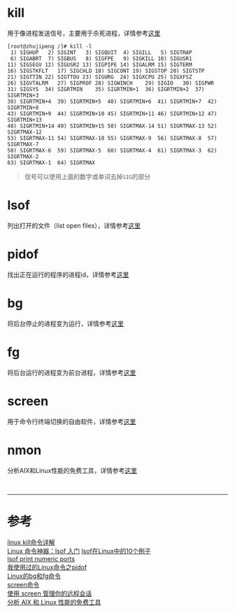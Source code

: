 # kill
用于像进程发送信号，主要用于杀死进程，详情参考[这里][1]
```
[root@zhujipeng /]# kill -l
 1) SIGHUP	 2) SIGINT	 3) SIGQUIT	 4) SIGILL	 5) SIGTRAP
 6) SIGABRT	 7) SIGBUS	 8) SIGFPE	 9) SIGKILL	10) SIGUSR1
11) SIGSEGV	12) SIGUSR2	13) SIGPIPE	14) SIGALRM	15) SIGTERM
16) SIGSTKFLT	17) SIGCHLD	18) SIGCONT	19) SIGSTOP	20) SIGTSTP
21) SIGTTIN	22) SIGTTOU	23) SIGURG	24) SIGXCPU	25) SIGXFSZ
26) SIGVTALRM	27) SIGPROF	28) SIGWINCH	29) SIGIO	30) SIGPWR
31) SIGSYS	34) SIGRTMIN	35) SIGRTMIN+1	36) SIGRTMIN+2	37) SIGRTMIN+3
38) SIGRTMIN+4	39) SIGRTMIN+5	40) SIGRTMIN+6	41) SIGRTMIN+7	42) SIGRTMIN+8
43) SIGRTMIN+9	44) SIGRTMIN+10	45) SIGRTMIN+11	46) SIGRTMIN+12	47) SIGRTMIN+13
48) SIGRTMIN+14	49) SIGRTMIN+15	50) SIGRTMAX-14	51) SIGRTMAX-13	52) SIGRTMAX-12
53) SIGRTMAX-11	54) SIGRTMAX-10	55) SIGRTMAX-9	56) SIGRTMAX-8	57) SIGRTMAX-7
58) SIGRTMAX-6	59) SIGRTMAX-5	60) SIGRTMAX-4	61) SIGRTMAX-3	62) SIGRTMAX-2
63) SIGRTMAX-1	64) SIGRTMAX
```
> 信号可以使用上面的数字或单词去掉`SIG`的部分



# lsof
列出打开的文件（list open files），详情参考[这里][2]



# pidof
找出正在运行的程序的进程id，详情参考[这里][5]



# bg 
将后台停止的进程变为运行，详情参考[这里][6]



# fg
将后台运行的进程变为前台进程，详情参考[这里][6]



# screen
用于命令行终端切换的自由软件，详情参考[这里][7]


# nmon
分析AIX和Linux性能的免费工具，详情参考[这里][9]


<br/>

---

# 参考

[linux kill命令详解][1]  
[Linux 命令神器：lsof 入门][2] 
[lsof在Linux中的10个例子][3]   
[lsof print numeric ports][4]  
[我使用过的Linux命令之pidof][5]  
[Linux的bg和fg命令][6]  
[screen命令][7]  
[使用 screen 管理你的远程会话][8]  
[分析 AIX 和 Linux 性能的免费工具][9]    

[1]: http://www.cnblogs.com/wangcp-2014/p/5146343.html
[2]: https://linux.cn/article-4099-1.html
[3]: http://kumu-linux.github.io/blog/2013/04/08/lsof/
[4]: https://stackoverflow.com/questions/34032299/lsof-print-numeric-ports
[5]: http://codingstandards.iteye.com/blog/841123
[6]: http://blog.csdn.net/zh521zh/article/details/43500795
[7]: http://man.linuxde.net/screen
[8]: https://www.ibm.com/developerworks/cn/linux/l-cn-screen/index.html
[9]: https://www.ibm.com/developerworks/cn/aix/library/analyze_aix/index.html